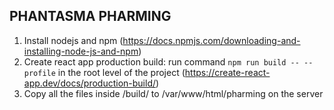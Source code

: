 
## PHANTASMA PHARMING

1. Install nodejs and npm (https://docs.npmjs.com/downloading-and-installing-node-js-and-npm)
2. Create react app production build: run command `npm run build -- --profile` in the root level of the project
   (https://create-react-app.dev/docs/production-build/)
3. Copy all the files inside /build/ to /var/www/html/pharming on the server
